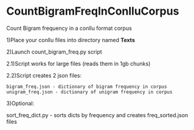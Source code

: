 # CountBigramFreqInConlluCorpus
Count Bigram frequency in a conllu format corpus

1)Place your conllu files into directory named **Texts**

2)Launch count_bigram_freq.py script

  2.1)Script works for large files (reads them in 1gb chunks)
  
  2.2)Script creates 2 json files:
  
    bigram_freq.json - dictionary of bigram frequency in corpus
    unigram_freq.json - dictionary of unigram frequency in corpus
    
3)Optional:

sort_freq_dict.py - sorts dicts by frequency and creates freq_sorted.json files
